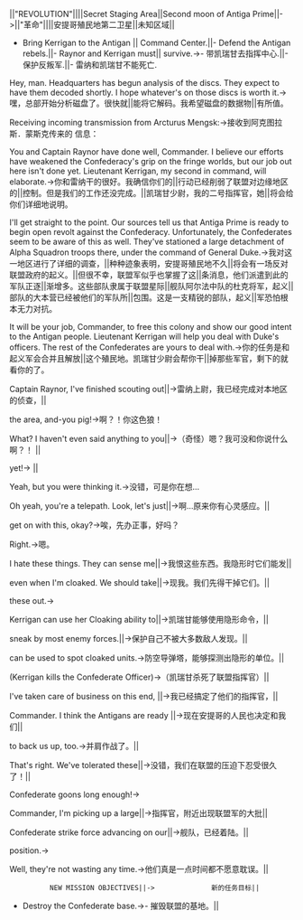||"REVOLUTION"||||Secret Staging Area||Second moon of Antiga Prime||->||"革命"||||安提哥殖民地第二卫星||未知区域||

- Bring Kerrigan to the Antigan ||  Command Center.||- Defend the Antigan rebels.||- Raynor and Kerrigan must||  survive.->- 带凯瑞甘去指挥中心.||- 保护反叛军.||- 雷纳和凯瑞甘不能死亡.

Hey, man. Headquarters has begun analysis of the discs. They expect to have them decoded shortly. I hope whatever's on those discs is worth it.->嘿，总部开始分析磁盘了。很快就||能将它解码。我希望磁盘的数据物||有所值。

Receiving incoming transmission from Arcturus Mengsk:->接收到阿克图拉斯．蒙斯克传来的 信息：

You and Captain Raynor have done well, Commander. I believe our efforts have weakened the Confederacy's grip on the fringe worlds, but our job out here isn't done yet. Lieutenant Kerrigan, my second in command, will elaborate.->你和雷纳干的很好。我确信你们的||行动已经削弱了联盟对边缘地区的||控制。但是我们的工作还没完成。||凯瑞甘少尉，我的二号指挥官，她||将会给你们详细地说明。

I'll get straight to the point. Our sources tell us that Antiga Prime is ready to begin open revolt against the Confederacy. Unfortunately, the Confederates seem to be aware of this as well. They've stationed a large detachment of Alpha Squadron troops there, under the command of General Duke.->我对这一地区进行了详细的调查，||种种迹象表明，安提哥殖民地不久||将会有一场反对联盟政府的起义。||但很不幸，联盟军似乎也掌握了这||条消息，他们派遣到此的军队正逐||渐增多。这些部队隶属于联盟星际||舰队阿尔法中队的杜克将军，起义||部队的大本营已经被他们的军队所||包围。这是一支精锐的部队，起义||军恐怕根本无力对抗。

It will be your job, Commander, to free this colony and show our good intent to the Antigan people. Lieutenant Kerrigan will help you deal with Duke's officers. The rest of the Confederates are yours to deal with.->你的任务是和起义军会合并且解放||这个殖民地。凯瑞甘少尉会帮你干||掉那些军官，剩下的就看你的了。

Captain Raynor, I've finished scouting out||->雷纳上尉，我已经完成对本地区的侦查，||

the area, and-you pig!->啊？！你这色狼！

What? I haven't even said anything to you||->（奇怪）嗯？我可没和你说什么啊？！ ||

yet!->      ||   

Yeah, but you were thinking it.->没错，可是你在想…

Oh yeah, you're a telepath. Look, let's just||->啊…原来你有心灵感应。||

get on with this, okay?->唉，先办正事，好吗？

Right.->嗯。

I hate these things. They can sense me||->我恨这些东西。我隐形时它们能发||

even when I'm cloaked. We should take||->现我。我们先得干掉它们。||

these out.->

Kerrigan can use her Cloaking ability to||->凯瑞甘能够使用隐形命令，||

sneak by most enemy forces.||->保护自己不被大多数敌人发现。||

can be used to spot cloaked units.->防空导弹塔，能够探测出隐形的单位。||

(Kerrigan kills the Confederate Officer)->（凯瑞甘杀死了联盟指挥官）||

I've taken care of business on this end, ||->我已经搞定了他们的指挥官，||

Commander. I think the Antigans are ready ||->现在安提哥的人民也决定和我们||

to back us up, too.->并肩作战了。||

That's right. We've tolerated these||->没错，我们在联盟的压迫下忍受很久了！||

Confederate goons long enough!->

Commander, I'm picking up a large||->指挥官，附近出现联盟军的大批||

Confederate strike force advancing on our||->舰队，已经着陆。||

position.->

Well, they're not wasting any time.->他们真是一点时间都不愿意耽误。||

              NEW MISSION OBJECTIVES||->              新的任务目标||

- Destroy the Confederate base.->- 摧毁联盟的基地。||

